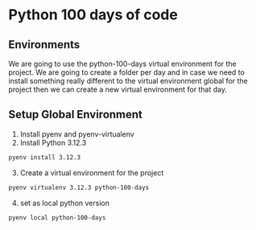 # Python 100 days of code

## Environments

We are going to use the python-100-days virtual environment for the project.
We are going to create a folder per day and in case we need to install
something really different to the virtual environment global for the project
then we can create a new virtual environment for that day.

## Setup Global Environment

1. Install pyenv and pyenv-virtualenv
2. Install Python 3.12.3

```bash
pyenv install 3.12.3
```

3. Create a virtual environment for the project

```bash
pyenv virtualenv 3.12.3 python-100-days
```

4. set as local python version

```bash
pyenv local python-100-days
```
